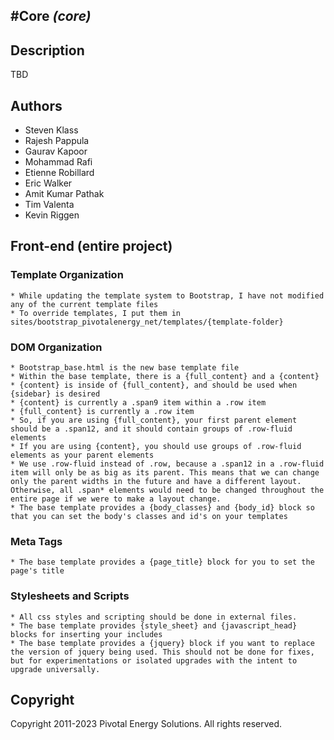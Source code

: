 #Core *(core)*
----------------------------

## Description

TBD

## Authors

* Steven Klass
* Rajesh Pappula
* Gaurav Kapoor
* Mohammad Rafi
* Etienne Robillard
* Eric Walker
* Amit Kumar Pathak
* Tim Valenta
* Kevin Riggen

## Front-end (entire project)

### Template Organization
    * While updating the template system to Bootstrap, I have not modified any of the current template files
    * To override templates, I put them in sites/bootstrap_pivotalenergy_net/templates/{template-folder}


### DOM Organization
    * Bootstrap_base.html is the new base template file
    * Within the base template, there is a {full_content} and a {content}
    * {content} is inside of {full_content}, and should be used when {sidebar} is desired
    * {content} is currently a .span9 item within a .row item
    * {full_content} is currently a .row item
    * So, if you are using {full_content}, your first parent element should be a .span12, and it should contain groups of .row-fluid elements
    * If you are using {content}, you should use groups of .row-fluid elements as your parent elements
    * We use .row-fluid instead of .row, because a .span12 in a .row-fluid item will only be as big as its parent. This means that we can change only the parent widths in the future and have a different layout. Otherwise, all .span* elements would need to be changed throughout the entire page if we were to make a layout change.
    * The base template provides a {body_classes} and {body_id} block so that you can set the body's classes and id's on your templates


### Meta Tags
    * The base template provides a {page_title} block for you to set the page's title


### Stylesheets and Scripts
    * All css styles and scripting should be done in external files.
    * The base template provides {style_sheet} and {javascript_head} blocks for inserting your includes
    * The base template provides a {jquery} block if you want to replace the version of jquery being used. This should not be done for fixes, but for experimentations or isolated upgrades with the intent to upgrade universally.


## Copyright

Copyright 2011-2023 Pivotal Energy Solutions.  All rights reserved.

